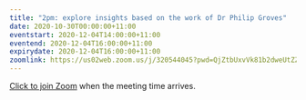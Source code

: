 ```yaml
---
title: "2pm: explore insights based on the work of Dr Philip Groves"
date: 2020-10-30T00:00:00+11:00
eventstart: 2020-12-04T14:00:00+11:00
eventend: 2020-12-04T16:00:00+11:00
expirydate: 2020-12-04T16:00:00+11:00
zoomlink: https://us02web.zoom.us/j/320544045?pwd=QjZtbUxvVk81b2dweUtZZTE3ZE9IZz09
---
```


[Click to join Zoom](https://us02web.zoom.us/j/320544045?pwd=QjZtbUxvVk81b2dweUtZZTE3ZE9IZz09) when the meeting time arrives.